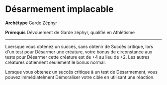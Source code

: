 # Désarmement implacable

<p><strong>Archétype</strong> Garde Zéphyr</p>
<p><strong>Prérequis</strong> Dévouement de Garde zéphyr, qualifié en Athlétisme</p>
<hr>
<p>Loersque vous obtenez un succès, sans obtenir de Succès critique, lors d'un test pour Désarmer une créature, votre bonus de circonstance aux tests pour Désarmer cette créature est de +4 au lieu de +2. Les autres créatures obtiennent seulement le bonus normal.</p>
<p>Lorsque vous obtenez un succès critique à un test de Désarmement, vous pouvez immédiatelment Démoraliser votre cible en utilisant une réaction.</p>